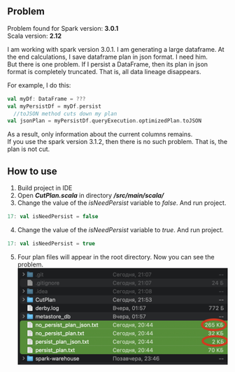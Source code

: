 <h2>Problem</h2>

Problem found for Spark version: <b>3.0.1</b> <br>
Scala version: <b>2.12</b>

I am working with spark version 3.0.1. I am generating a large dataframe. 
At the end  calculations, I save dataframe plan in json format. I need him. <br>
But there is one problem. If I persist a DataFrame, then its plan in json format is completely truncated. 
That is, all data lineage disappears.

For example, I do this:
```Scala
val myDf: DataFrame = ???
val myPersistDf = myDf.persist
  //toJSON method cuts down my plan
val jsonPlan = myPersistDf.queryExecution.optimizedPlan.toJSON
```
As a result, only information about the current columns remains.<br>
If you use the spark version 3.1.2, then there is no such problem. That is, the plan is not cut.

<h2>How to use</h2>

1. Build project in IDE
2. Open _**CutPlan.scala**_ in directory _**/src/main/scala/**_
3. Change the value of the _isNeedPersist_ variable to _false_. And run project.
```Scala
17: val isNeedPersist = false
```
4. Change the value of the _isNeedPersist_ variable to _true_. And run project.
```Scala
17: val isNeedPersist = true
```
5. Four plan files will appear in the root directory. Now you can see the problem.
![](compare_file.png)